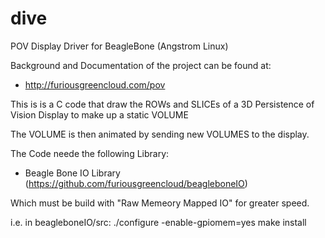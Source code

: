 # dive
POV Display Driver for BeagleBone (Angstrom Linux)

Background and Documentation of the project can be found at:
   *  http://furiousgreencloud.com/pov
    
This is is a C code that draw the ROWs and SLICEs of a 3D Persistence of Vision
Display to make up a static VOLUME

The VOLUME is then animated by sending new VOLUMES to the display.

The Code neede the following Library:

   * Beagle Bone IO Library (https://github.com/furiousgreencloud/beagleboneIO)
  
Which must be build with "Raw Memeory Mapped IO" for greater speed.

i.e. in beagleboneIO/src:
    ./configure -enable-gpiomem=yes
    make install
